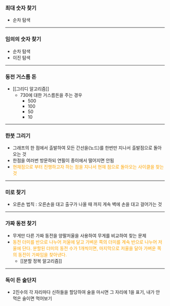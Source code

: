 ### 최대 숫자 찾기
- 순차 탐색

---
### 임의의 숫자 찾기
- 순차 탐색
- 이진 탐색

---
### 동전 거스름 돈
- [[그리디 알고리즘]]
	- 730에 대한 거스름돈을 주는 경우 
		- 500
		- 100
		- 50
		- 10

---
### 한붓 그리기
- 그래프의 한 점에서 출발하여 모든 간선을(노드)를 한번만 지나서 출발점으로 돌아오는 것
- 한점을 여러번 방문하되 연필이 종이에서 떨어지면 안됨
- <span style = "color : orange;"> 현재점으로 부터 진행하고자 하는 점을 지나서 현재 점으로 돌아오는 사이클을 찾는 것</span>

---
### 미로 찾기
- 오른손 법칙 : 오른손을 대고 출구가 나올 때 까지 게속 벽에 손을 대고 걸어가는 것

---
### 가짜 동전 찾기
- 무게만 다른 가짜 동전을 양팔저울을 사용하여 무게를 비교하여 찾는 문제
- <span style = "color : orange;">동전 더미를 반으로 나누어 저울에 달고 가벼운 쪽의 더미를 계속 반으로 나누어 저울에 단다. 분할된 더미의 동전 수가 1개씩이면, 마지막으로 저울을 달아 가벼운 쪽의 동전이 가짜임을 찾아낸다.</span>
	- [[분할 정복 알고리즘]]

---
### 독이 든 술단지
- 2진수의 각 자리마다 신하들을 할당하여 술을 마시면 그 자리에 1을 표기, 내가 안 먹은 술이면 먹어보기 